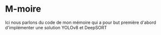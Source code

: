 # M-moire
Ici nous parlons du code de mon mémoire qui a pour but première d'abord d'implémenter une solution YOLOv8 et DeepSORT 
